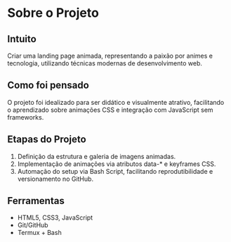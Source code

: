 # Sobre o Projeto

## Intuito

Criar uma landing page animada, representando a paixão por animes e tecnologia, utilizando técnicas modernas de desenvolvimento web.

## Como foi pensado

O projeto foi idealizado para ser didático e visualmente atrativo, facilitando o aprendizado sobre animações CSS e integração com JavaScript sem frameworks.

## Etapas do Projeto

1. Definição da estrutura e galeria de imagens animadas.
2. Implementação de animações via atributos data-* e keyframes CSS.
3. Automação do setup via Bash Script, facilitando reprodutibilidade e versionamento no GitHub.

## Ferramentas

- HTML5, CSS3, JavaScript
- Git/GitHub
- Termux + Bash
